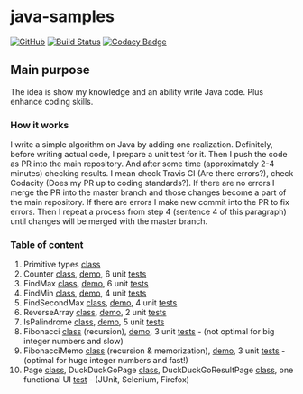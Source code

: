 # java-samples

[![GitHub](https://img.shields.io/github/license/mashape/apistatus.svg)](https://github.com/BurhanH/java-samples/blob/master/LICENSE)
[![Build Status](https://travis-ci.org/BurhanH/java-samples.svg?branch=master)](https://travis-ci.org/BurhanH/java-samples)
[![Codacy Badge](https://api.codacy.com/project/badge/Grade/26eacc4cb5384258afcbe79e7c943b6b)](https://www.codacy.com/app/BurhanH/java-samples?utm_source=github.com&amp;utm_medium=referral&amp;utm_content=BurhanH/java-samples&amp;utm_campaign=Badge_Grade)

## Main purpose

The idea is show my knowledge and an ability write Java code. Plus enhance coding skills.

### How it works

I write a simple algorithm on Java by adding one realization. Definitely, before writing actual code, I prepare a unit test for it. Then I push the code as PR into the main repository. And after some time (approximately 2-4 minutes) checking results. I mean check Travis CI (Are there errors?), check Codacity (Does my PR up to coding standards?). If there are no errors I merge the PR into the master branch and those changes become a part of the main repository. If there are errors I make new commit into the PR to fix errors. Then I repeat a process from step 4 (sentence 4 of this paragraph) until changes will be merged with the master branch.

### Table of content
1.  Primitive types [class](https://github.com/BurhanH/java-samples/blob/master/src/main/java/com/mycompany/codesamples/PrimitiveTypes.java)
2.  Counter [class](https://github.com/BurhanH/java-samples/blob/master/src/main/java/com/mycompany/codesamples/Counter.java), [demo](https://github.com/BurhanH/java-samples/blob/master/src/main/java/com/mycompany/codesamples/CounterDemo.java), 6 unit [tests](https://github.com/BurhanH/java-samples/blob/master/src/test/java/com/mycompany/codesamples/CounterTest.java)
3.  FindMax [class](https://github.com/BurhanH/java-samples/blob/master/src/main/java/com/mycompany/codesamples/FindMax.java), [demo](https://github.com/BurhanH/java-samples/blob/master/src/main/java/com/mycompany/codesamples/FindMaxDemo.java), 6 unit [tests](https://github.com/BurhanH/java-samples/blob/master/src/test/java/com/mycompany/codesamples/FindMaxTest.java)
4.  FindMin [class](https://github.com/BurhanH/java-samples/blob/master/src/main/java/com/mycompany/codesamples/FindMin.java), [demo](https://github.com/BurhanH/java-samples/blob/master/src/main/java/com/mycompany/codesamples/FindMinDemo.java), 4 unit [tests](https://github.com/BurhanH/java-samples/blob/master/src/test/java/com/mycompany/codesamples/FindMinTest.java)
5.  FindSecondMax [class](https://github.com/BurhanH/java-samples/blob/master/src/main/java/com/mycompany/codesamples/FindSecondMax.java), [demo](https://github.com/BurhanH/java-samples/blob/master/src/main/java/com/mycompany/codesamples/FindSecondMaxDemo.java), 4 unit [tests](https://github.com/BurhanH/java-samples/blob/master/src/test/java/com/mycompany/codesamples/FindSecondMaxTest.java)
6.  ReverseArray [class](https://github.com/BurhanH/java-samples/blob/master/src/main/java/com/mycompany/codesamples/ReverseArray.java), [demo](https://github.com/BurhanH/java-samples/blob/master/src/main/java/com/mycompany/codesamples/ReverseArrayDemo.java), 2 unit [tests](https://github.com/BurhanH/java-samples/blob/master/src/test/java/com/mycompany/codesamples/ReveseArrayTest.java)
7.  IsPalindrome [class](https://github.com/BurhanH/java-samples/blob/master/src/main/java/com/mycompany/codesamples/IsPalindrome.java), [demo](https://github.com/BurhanH/java-samples/blob/master/src/main/java/com/mycompany/codesamples/IsPalindromeDemo.java), 5 unit [tests](https://github.com/BurhanH/java-samples/blob/master/src/test/java/com/mycompany/codesamples/IsPalindromeTest.java)
8.  Fibonacci [class](https://github.com/BurhanH/java-samples/blob/master/src/main/java/com/mycompany/codesamples/Fibonacci.java) (recursion), [demo](https://github.com/BurhanH/java-samples/blob/master/src/main/java/com/mycompany/codesamples/FibonacciDemo.java), 3 unit [tests](https://github.com/BurhanH/java-samples/blob/master/src/test/java/com/mycompany/codesamples/FibonacciTest.java) - (not optimal for big integer numbers and slow)
9.  FibonacciMemo [class](https://github.com/BurhanH/java-samples/blob/master/src/main/java/com/mycompany/codesamples/FibonacciMemo.java) (recursion & memorization), [demo](https://github.com/BurhanH/java-samples/blob/master/src/main/java/com/mycompany/codesamples/FibonacciMemoDemo.java), 3 unit [tests](https://github.com/BurhanH/java-samples/blob/master/src/test/java/com/mycompany/codesamples/FibonacciMemoTest.java) - (optimal for huge integer numbers and fast!)
10. Page [class](https://github.com/BurhanH/java-samples/blob/master/src/main/java/com/mycompany/codesamples/Page.java), DuckDuckGoPage [class](https://github.com/BurhanH/java-samples/blob/master/src/main/java/com/mycompany/codesamples/DuckDuckGoPage.java), DuckDuckGoResultPage [class](https://github.com/BurhanH/java-samples/blob/master/src/main/java/com/mycompany/codesamples/DuckDuckGoResultPage.java), one functional UI [test](https://github.com/BurhanH/java-samples/blob/master/src/test/java/com/mycompany/codesamples/DuckDuckGoTest.java) - (JUnit, Selenium, Firefox)
